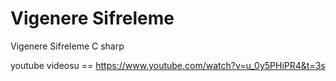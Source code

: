 # Vigenere Sifreleme
 Vigenere Sifreleme C sharp

youtube videosu == https://www.youtube.com/watch?v=u_0y5PHiPR4&t=3s

